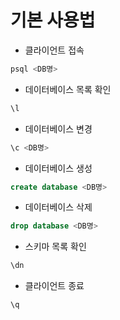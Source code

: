 # 기본 사용법

- 클라이언트 접속 

```sql
psql <DB명>
```

- 데이터베이스 목록 확인

```sql
\l
```

- 데이터베이스 변경

```sql
\c <DB명>
```

- 데이터베이스 생성

```sql
create database <DB명>
```

- 데이터베이스 삭제

~~~sql
drop database <DB명>
~~~

- 스키마 목록 확인

```sql
\dn
```

* 클라이언트 종료

~~~sql
\q
~~~

